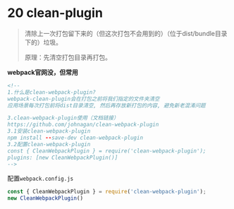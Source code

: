 # 20 clean-plugin

> 清除上一次打包留下来的（但这次打包不会用到的）（位于dist/bundle目录下的）垃圾。
>
> 原理：先清空打包目录再打包。

**webpack官网没，但常用**

```html
<!--
1.什么是clean-webpack-plugin?
webpack-clean-plugin会在打包之前将我们指定的文件夹清空
应用场景每次打包前将dist目录清空, 然后再存放新打包的内容, 避免新老混淆问题

3.clean-webpack-plugin使用（文档链接）
https://github.com/johnagan/clean-webpack-plugin
3.1安装clean-webpack-plugin
npm install --save-dev clean-webpack-plugin
3.2配置clean-webpack-plugin
const { CleanWebpackPlugin } = require('clean-webpack-plugin');
plugins: [new CleanWebpackPlugin()]
-->
```



配置`webpack.config.js`

```js
const { CleanWebpackPlugin } = require('clean-webpack-plugin');
new CleanWebpackPlugin()
```

